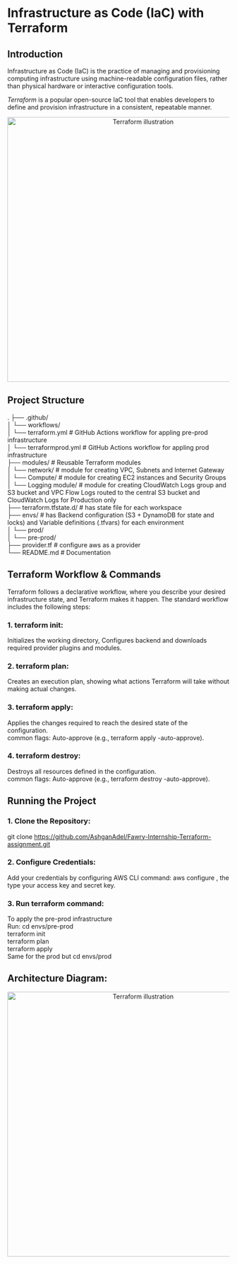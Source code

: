 # Infrastructure as Code (IaC) with Terraform
## Introduction

Infrastructure as Code (IaC) is the practice of managing and provisioning computing infrastructure using machine-readable configuration files, rather than physical hardware or interactive configuration tools.

*Terraform* is a popular open-source IaC tool that enables developers to define and provision infrastructure in a consistent, repeatable manner.

<p align="center">
  <img src="https://web-unified-docs-hashicorp.vercel.app/api/assets/terraform/latest/img/docs/intro-terraform-apis.png" width="600" alt="Terraform illustration">
</p>

## Project Structure
.
├── .github/<br>
│ └── workflows/<br>
│ └── terraform.yml # GitHub Actions workflow for appling pre-prod infrastructure <br>
│ └── terraformprod.yml # GitHub Actions workflow for appling prod infrastructure <br>
├── modules/ # Reusable Terraform modules<br>
│ └── network/ # module for creating VPC, Subnets and Internet Gateway<br>
│ └── Compute/ # module for creating EC2 instances and Security Groups<br>
│ └── Logging module/ # module for creating CloudWatch Logs group and S3 bucket and VPC Flow Logs routed to the central S3 bucket and CloudWatch Logs for Production only<br>
├── terraform.tfstate.d/ # has state file for each workspace<br>
├── envs/ # has Backend configuration (S3 + DynamoDB for state and locks) and Variable definitions (.tfvars) for each environment<br>
│ └── prod/ <br>
│ └── pre-prod/<br>
├── provider.tf # configure aws as a provider<br>
└── README.md # Documentation<br>

## Terraform Workflow & Commands
Terraform follows a declarative workflow, where you describe your desired infrastructure state, and Terraform makes it happen. The standard workflow includes the following steps:
### 1. terraform init:
   Initializes the working directory, Configures backend and downloads required provider plugins and modules.
### 2. terraform plan:
   Creates an execution plan, showing what actions Terraform will take without making actual changes.
### 3. terraform apply:
   Applies the changes required to reach the desired state of the configuration.<br>
   common flags: Auto-approve (e.g., terraform apply -auto-approve).
### 4. terraform destroy:
   Destroys all resources defined in the configuration.<br>
   common flags: Auto-approve (e.g., terraform destroy -auto-approve).

## Running the Project
### 1. Clone the Repository:
   git clone https://github.com/AshganAdel/Fawry-Internship-Terraform-assignment.git
### 2. Configure Credentials:
   Add your credentials by configuring AWS CLI command: aws configure , the type your access key and secret key.
### 3. Run terraform command:
   To apply the pre-prod infrastructure <br>
   Run:
   cd envs/pre-prod <br>
   terraform init <br>
   terraform plan <br>
   terraform apply <br>
   Same for the prod but cd envs/prod 
## Architecture Diagram:
   <p align="center">
  <img src="https://drive.google.com/file/d/1OZRaQD4WcFqHgtYBseiT-Ms3HQ53RVMs/view" width="600" alt="Terraform illustration">
  </p>



